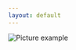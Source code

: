 ```yaml
---
layout: default
---
```

![Picture example](https://raw.githubusercontent.com/kvartirnik/website/gh-pages/images/kvartirnik_photos/32.jpg)


